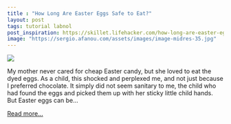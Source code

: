 ```yaml
---
title : "How Long Are Easter Eggs Safe to Eat?"
layout: post
tags: tutorial labnol
post_inspiration: https://skillet.lifehacker.com/how-long-are-easter-eggs-safe-to-eat-1846593053
image: "https://sergio.afanou.com/assets/images/image-midres-35.jpg"
---
```


<img src="https://i.kinja-img.com/gawker-media/image/upload/s--_dBdn658--/c_fit,fl_progressive,q_80,w_636/liujrtgasyhz7jrqksxe.jpg" /><p>My mother never cared for cheap Easter candy, but she loved to eat the dyed eggs. As a child, this shocked and perplexed me, and not just because I preferred chocolate. It simply did not seem sanitary to me, the child who had found the eggs and picked them up with her sticky little child hands. But Easter eggs can be…</p><p><a href="https://skillet.lifehacker.com/how-long-are-easter-eggs-safe-to-eat-1846593053">Read more...</a></p>